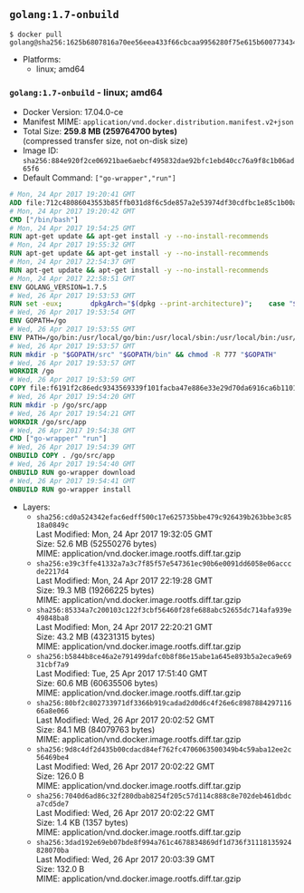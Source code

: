 ## `golang:1.7-onbuild`

```console
$ docker pull golang@sha256:1625b6807816a70ee56eea433f66cbcaa9956280f75e615b6007734345f18a36
```

-	Platforms:
	-	linux; amd64

### `golang:1.7-onbuild` - linux; amd64

-	Docker Version: 17.04.0-ce
-	Manifest MIME: `application/vnd.docker.distribution.manifest.v2+json`
-	Total Size: **259.8 MB (259764700 bytes)**  
	(compressed transfer size, not on-disk size)
-	Image ID: `sha256:884e920f2ce06921bae6aebcf495832dae92bfc1ebd40cc76a9f8c1b06ad65f6`
-	Default Command: `["go-wrapper","run"]`

```dockerfile
# Mon, 24 Apr 2017 19:20:41 GMT
ADD file:712c48086043553b85ffb031d8f6c5de857a2e53974df30cdfbc1e85c1b00a25 in / 
# Mon, 24 Apr 2017 19:20:42 GMT
CMD ["/bin/bash"]
# Mon, 24 Apr 2017 19:54:25 GMT
RUN apt-get update && apt-get install -y --no-install-recommends 		ca-certificates 		curl 		wget 	&& rm -rf /var/lib/apt/lists/*
# Mon, 24 Apr 2017 19:55:32 GMT
RUN apt-get update && apt-get install -y --no-install-recommends 		bzr 		git 		mercurial 		openssh-client 		subversion 				procps 	&& rm -rf /var/lib/apt/lists/*
# Mon, 24 Apr 2017 22:54:37 GMT
RUN apt-get update && apt-get install -y --no-install-recommends 		g++ 		gcc 		libc6-dev 		make 		pkg-config 	&& rm -rf /var/lib/apt/lists/*
# Mon, 24 Apr 2017 22:58:51 GMT
ENV GOLANG_VERSION=1.7.5
# Wed, 26 Apr 2017 19:53:53 GMT
RUN set -eux; 		dpkgArch="$(dpkg --print-architecture)"; 	case "${dpkgArch##*-}" in 		ppc64el) goRelArch='linux-ppc64le'; goRelSha256='ced737e36f2b2017b59f31cce86f50a2519245f017a81b8dce93bf986717e3ed' ;; 		i386) goRelArch='linux-386'; goRelSha256='432cb92ae656f6fe1fa96a981782ef5948438b6da6691423aae900918b1eb955' ;; 		s390x) goRelArch='linux-s390x'; goRelSha256='858df47609594570479ff937e3704c58e06b40e485ce29d7f934eae87b7a4450' ;; 		armhf) goRelArch='linux-armv6l'; goRelSha256='cf93c8171dda189c226fe337e3aae11db24bd600841caab36c91d753f631aa2b' ;; 		amd64) goRelArch='linux-amd64'; goRelSha256='2e4dd6c44f0693bef4e7b46cc701513d74c3cc44f2419bf519d7868b12931ac3' ;; 		*) goRelArch='src'; goRelSha256='4e834513a2079f8cbbd357502cccaac9507fd00a1efe672375798858ff291815'; 			echo >&2; echo >&2 "warning: current architecture ($dpkgArch) does not have a corresponding Go binary release; will be building from source"; echo >&2 ;; 	esac; 		url="https://golang.org/dl/go${GOLANG_VERSION}.${goRelArch}.tar.gz"; 	wget -O go.tgz "$url"; 	echo "${goRelSha256} *go.tgz" | sha256sum -c -; 	tar -C /usr/local -xzf go.tgz; 	rm go.tgz; 		if [ "$goRelArch" = 'src' ]; then 		echo >&2; 		echo >&2 'error: UNIMPLEMENTED'; 		echo >&2 'TODO install golang-any from jessie-backports for GOROOT_BOOTSTRAP (and uninstall after build)'; 		echo >&2; 		exit 1; 	fi; 		export PATH="/usr/local/go/bin:$PATH"; 	go version
# Wed, 26 Apr 2017 19:53:54 GMT
ENV GOPATH=/go
# Wed, 26 Apr 2017 19:53:55 GMT
ENV PATH=/go/bin:/usr/local/go/bin:/usr/local/sbin:/usr/local/bin:/usr/sbin:/usr/bin:/sbin:/bin
# Wed, 26 Apr 2017 19:53:57 GMT
RUN mkdir -p "$GOPATH/src" "$GOPATH/bin" && chmod -R 777 "$GOPATH"
# Wed, 26 Apr 2017 19:53:57 GMT
WORKDIR /go
# Wed, 26 Apr 2017 19:53:59 GMT
COPY file:f6191f2c86edc9343569339f101facba47e886e33e29d70da6916ca6b1101a53 in /usr/local/bin/ 
# Wed, 26 Apr 2017 19:54:20 GMT
RUN mkdir -p /go/src/app
# Wed, 26 Apr 2017 19:54:21 GMT
WORKDIR /go/src/app
# Wed, 26 Apr 2017 19:54:38 GMT
CMD ["go-wrapper" "run"]
# Wed, 26 Apr 2017 19:54:39 GMT
ONBUILD COPY . /go/src/app
# Wed, 26 Apr 2017 19:54:40 GMT
ONBUILD RUN go-wrapper download
# Wed, 26 Apr 2017 19:54:41 GMT
ONBUILD RUN go-wrapper install
```

-	Layers:
	-	`sha256:cd0a524342efac6edff500c17e625735bbe479c926439b263bbe3c8518a0849c`  
		Last Modified: Mon, 24 Apr 2017 19:32:05 GMT  
		Size: 52.6 MB (52550276 bytes)  
		MIME: application/vnd.docker.image.rootfs.diff.tar.gzip
	-	`sha256:e39c3ffe41332a7a3c7f85f57e547361ec90b6e0091dd6058e06acccde2217d4`  
		Last Modified: Mon, 24 Apr 2017 22:19:28 GMT  
		Size: 19.3 MB (19266225 bytes)  
		MIME: application/vnd.docker.image.rootfs.diff.tar.gzip
	-	`sha256:85334a7c200103c122f3cbf56460f28fe688abc52655dc714afa939e49848ba8`  
		Last Modified: Mon, 24 Apr 2017 22:20:21 GMT  
		Size: 43.2 MB (43231315 bytes)  
		MIME: application/vnd.docker.image.rootfs.diff.tar.gzip
	-	`sha256:b5844b8ce46a2e791499dafc0b8f86e15abe1a645e893b5a2eca9e6931cbf7a9`  
		Last Modified: Tue, 25 Apr 2017 17:51:40 GMT  
		Size: 60.6 MB (60635506 bytes)  
		MIME: application/vnd.docker.image.rootfs.diff.tar.gzip
	-	`sha256:80bf2c802733971df3366b919cadad2d0d6c4f26e6c898788429711666a8e066`  
		Last Modified: Wed, 26 Apr 2017 20:02:52 GMT  
		Size: 84.1 MB (84079763 bytes)  
		MIME: application/vnd.docker.image.rootfs.diff.tar.gzip
	-	`sha256:9d8c4df2d435b00cdacd84ef762fc4706063500349b4c59aba12ee2c56469be4`  
		Last Modified: Wed, 26 Apr 2017 20:02:22 GMT  
		Size: 126.0 B  
		MIME: application/vnd.docker.image.rootfs.diff.tar.gzip
	-	`sha256:7040d6ad86c32f280dbab8254f205c57d114c888c8e702deb461dbdca7cd5de7`  
		Last Modified: Wed, 26 Apr 2017 20:02:22 GMT  
		Size: 1.4 KB (1357 bytes)  
		MIME: application/vnd.docker.image.rootfs.diff.tar.gzip
	-	`sha256:3dad192e69eb07bde8f994a761c4678834869df1d736f31118135924828070ba`  
		Last Modified: Wed, 26 Apr 2017 20:03:39 GMT  
		Size: 132.0 B  
		MIME: application/vnd.docker.image.rootfs.diff.tar.gzip
